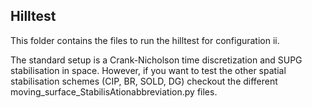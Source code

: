 ## Hilltest 

This folder contains the files to run the hilltest for configuration ii. 

The standard setup is a Crank-Nicholson time discretization and SUPG stabilisation in space. 
However, if you want to test the other spatial stabilisation schemes (CIP, BR, SOLD, DG) checkout the different moving_surface_StabilisAtionabbreviation.py files.

